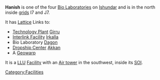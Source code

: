 **Hanish** is one of the four [Bio
Laboratories](/Bio_Laboratory "wikilink") on
[Ishundar](/Ishundar "wikilink") and is in the north inside
[grids](/grid "wikilink") I7 and J7.

It has [Lattice](/Lattice "wikilink") Links to:

- [Technology Plant](/Technology_Plant "wikilink")
  [Girru](/Girru "wikilink")
- [Interlink Facility](/Interlink_Facility "wikilink")
  [Irkalla](/Irkalla "wikilink")
- Bio Laboratory [Dagon](/Dagon "wikilink")
- [Dropship Center](/Dropship_Center "wikilink")
  [Akkan](/Akkan "wikilink")
- A [Geowarp](/Geowarp "wikilink")

It is a [LLU](/LLU "wikilink") [Facility](/Facility "wikilink") with an
[Air tower](/Air_tower "wikilink") in the southwest, inside its
[SOI](/SOI "wikilink").

[Category:Facilities](/Category:Facilities "wikilink")
